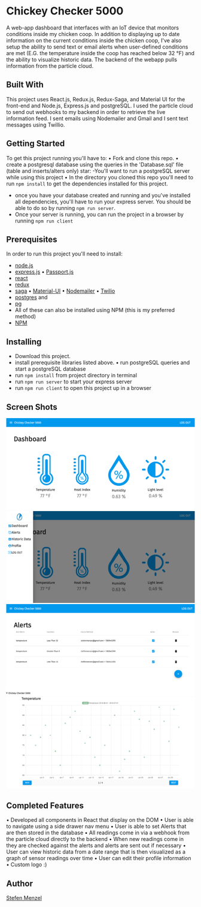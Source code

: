 # Chickey Checker 5000

A web-app dashboard that interfaces with an IoT device that monitors conditions inside my chicken coop. In addition to displaying up to date information on the current conditions inside the chicken coop, I've also setup the ability to send text or email alerts when user-defined conditions are met (E.G. the temperature inside the coop has reached below 32 °F) and the ability to visualize historic data. The backend of the webapp pulls information from the particle cloud.

## Built With
This project uses React.js, Redux.js, Redux-Saga, and Material UI for the front-end and Node.js, Express.js and postgreSQL. I used the particle cloud to send out webhooks to my backend in order to retrieve the live information feed. I sent emails using Nodemailer and Gmail and I sent text messages using Twillio.

## Getting Started
To get this project running you'll have to:
• Fork and clone this repo.
• create a postgresql database using the queries in the 'Database.sql' file (table and inserts/alters only)
star:
-You'll want to run a postgreSQL server while using this project
• In the directory you cloned this repo you'll need to run `npm install` to get the dependencies installed for this project.
* once you have your database created and running and you've installed all dependencies, you'll have to run your express server. You should be able to do so by running `npm run server`.
* Once your server is running, you can run the project in a browser by running `npm run client`

## Prerequisites
In order to run this project you'll need to install:

* [node.js](https://nodejs.org/en/) 
* [express.js](https://expressjs.com/)
• [Passport.js](http://www.passportjs.org/)
* [react](https://reactjs.org/) 
* [redux](https://redux.js.org/)
* [saga](https://redux-saga.js.org/)
• [Material-UI](https://material-ui.com/)
• [Nodemailer](https://nodemailer.com/about/)
• [Twilio](https://www.twilio.com/)
* [postgres](https://www.postgresql.org/) and 
* [pg](https://node-postgres.com/)
* All of these can also be installed using NPM (this is my preferred method)
* [NPM](https://www.npmjs.com/)

## Installing
* Download this project.
* install prerequisite libraries listed above.
• run postgreSQL queries and start a postgreSQL database
* run `npm install` from project directory in terminal
* run `npm run server` to start your express server
* run `npm run client` to open this project up in a browser

## Screen Shots
![Dashboard](screenshot1.png)
![Nav](screenshot2.png)
![Alerts](screenshot3.png)
![Historic Data](screenshot4.png)

## Completed Features
• Developed all components in React that display on the DOM
• User is able to navigate using a side drawer nav menu
• User is able to set Alerts that are then stored in the database
• All readings come in via a webhook from the particle cloud directly to the backend
• When new readings come in they are checked against the alerts and alerts are sent out if necessary
• User can view historic data from a date range that is then visualized as a graph of sensor readings over time
• User can edit their profile information
• Custom logo :)

## Author
[Stefen Menzel](https://github.com/stefenmenzel)